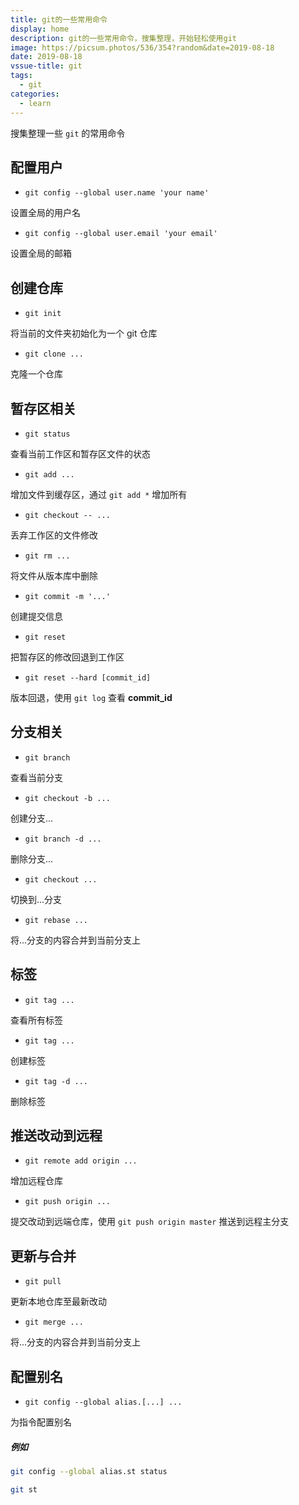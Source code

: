 ```yaml
---
title: git的一些常用命令
display: home
description: git的一些常用命令，搜集整理，开始轻松使用git
image: https://picsum.photos/536/354?random&date=2019-08-18
date: 2019-08-18
vssue-title: git
tags:
  - git
categories:
  - learn
---
```


搜集整理一些 `git` 的常用命令

<!-- more -->

## 配置用户

- `git config --global user.name 'your name'`

设置全局的用户名

- `git config --global user.email 'your email'`

设置全局的邮箱

## 创建仓库

- `git init`

将当前的文件夹初始化为一个 git 仓库

- `git clone ...`

克隆一个仓库

## 暂存区相关

- `git status`

查看当前工作区和暂存区文件的状态

- `git add ...`

增加文件到缓存区，通过 `git add *` 增加所有

- `git checkout -- ...`

丢弃工作区的文件修改

- `git rm ...`

将文件从版本库中删除

- `git commit -m '...'`

创建提交信息

- `git reset`

把暂存区的修改回退到工作区

- `git reset --hard [commit_id]`

版本回退，使用 `git log` 查看 **commit_id**

## 分支相关

- `git branch`

查看当前分支

- `git checkout -b ...`

创建分支...

- `git branch -d ...`

删除分支...

- `git checkout ...`

切换到...分支

- `git rebase ...`

将...分支的内容合并到当前分支上

## 标签

- `git tag ...`

查看所有标签

- `git tag ...`

创建标签

- `git tag -d ...`

删除标签

## 推送改动到远程

- `git remote add origin ...`

增加远程仓库

- `git push origin ...`

提交改动到远端仓库，使用 `git push origin master` 推送到远程主分支

## 更新与合并

- `git pull`

更新本地仓库至最新改动

- `git merge ...`

将...分支的内容合并到当前分支上

## 配置别名

- `git config --global alias.[...] ...`

为指令配置别名

##### 例如

``` sh
git config --global alias.st status

git st
```